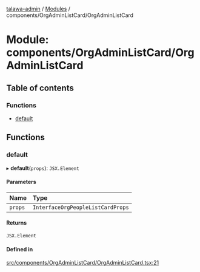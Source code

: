 [talawa-admin](../README.md) / [Modules](../modules.md) / components/OrgAdminListCard/OrgAdminListCard

# Module: components/OrgAdminListCard/OrgAdminListCard

## Table of contents

### Functions

- [default](components_OrgAdminListCard_OrgAdminListCard.md#default)

## Functions

### default

▸ **default**(`props`): `JSX.Element`

#### Parameters

| Name | Type |
| :------ | :------ |
| `props` | `InterfaceOrgPeopleListCardProps` |

#### Returns

`JSX.Element`

#### Defined in

[src/components/OrgAdminListCard/OrgAdminListCard.tsx:21](https://github.com/wasifkareem/talawa-admin/blob/fcbba3f/src/components/OrgAdminListCard/OrgAdminListCard.tsx#L21)
